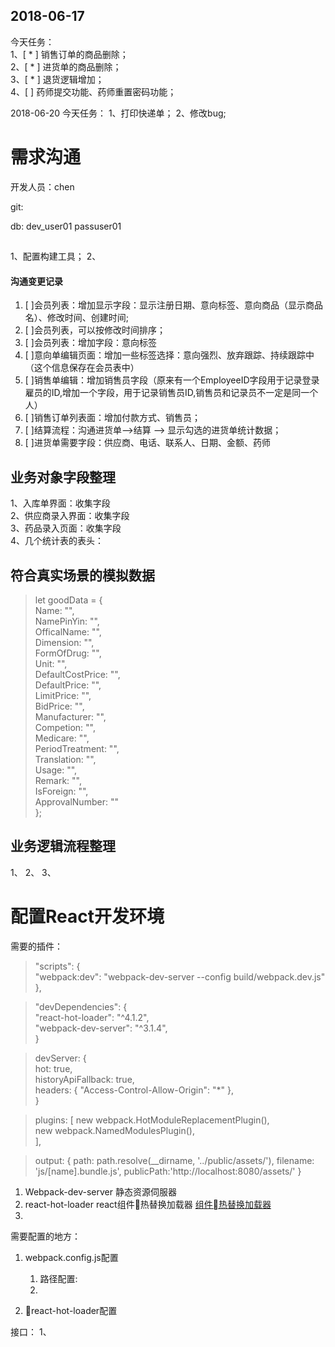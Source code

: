 

2018-06-17
---------
今天任务：  
1、[ * ] 销售订单的商品删除；  
2、[ * ] 进货单的商品删除；   
3、[ * ] 退货逻辑增加；  
4、[  ] 药师提交功能、药师重置密码功能；  


2018-06-20
今天任务：
1、打印快递单；
2、修改bug;

# 需求沟通

开发人员：chen

git:

db:
dev_user01
passuser01

##

1、配置构建工具；
2、


#### 沟通变更记录
1. [ ]会员列表：增加显示字段：显示注册日期、意向标签、意向商品（显示商品名）、修改时间、创建时间;
2. [ ]会员列表，可以按修改时间排序；
2. [ ]会员列表：增加字段：意向标签
3. [ ]意向单编辑页面：增加一些标签选择：意向强烈、放弃跟踪、持续跟踪中（这个信息保存在会员表中）
4. [ ]销售单编辑：增加销售员字段（原来有一个EmployeeID字段用于记录登录雇员的ID,增加一个字段，用于记录销售员ID,销售员和记录员不一定是同一个人）
5. [ ]销售订单列表面：增加付款方式、销售员；
6. [ ]结算流程：沟通进货单-->结算 --> 显示勾选的进货单统计数据；
7. [ ]进货单需要字段：供应商、电话、联系人、日期、金额、药师


## 业务对象字段整理

1、入库单界面：收集字段  
2、供应商录入界面：收集字段  
3、药品录入页面：收集字段  
4、几个统计表的表头：

## 符合真实场景的模拟数据


> let goodData = {  
>     Name: "",  
>     NamePinYin: "",  
>     OfficalName: "",  
>     Dimension: "",  
>     FormOfDrug: "",  
>     Unit: "",  
>     DefaultCostPrice: "",  
>     DefaultPrice: "",  
>     LimitPrice: "",  
>     BidPrice: "",  
>     Manufacturer: "",  
>     Competion: "",  
>     Medicare: "",  
>     PeriodTreatment: "",  
>     Translation: "",  
>     Usage: "",  
>     Remark: "",  
>     IsForeign: "",  
>     ApprovalNumber: ""  
> };



## 业务逻辑流程整理

1、
2、
3、

# 配置React开发环境

需要的插件：

>    "scripts": {  
>        "webpack:dev": "webpack-dev-server   --config build/webpack.dev.js"  
>    },  


>  "devDependencies": {  
>        "react-hot-loader": "^4.1.2",  
>        "webpack-dev-server": "^3.1.4",  
>   }


>  devServer: {  
>        hot: true,  
>        historyApiFallback: true,  
>        headers: {   "Access-Control-Allow-Origin": "*" },  
> }  

>  plugins: [
>      new webpack.HotModuleReplacementPlugin(),  
>      new webpack.NamedModulesPlugin(),  
> ],

> output: {
>        path: path.resolve(__dirname, '../public/assets/'),
>        filename: 'js/[name].bundle.js',
>        publicPath:'http://localhost:8080/assets/'
>    }



1. Webpack-dev-server 静态资源伺服器
2. react-hot-loader react组件热替换加载器 [组件热替换加载器](https://github.com/gaearon/react-hot-loader)
3.


需要配置的地方：

1. webpack.config.js配置
    1. 路径配置:
    2.

2. react-hot-loader配置

接口：
1、